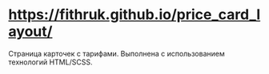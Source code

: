 # https://fithruk.github.io/price_card_layout/
Страница карточек с тарифами. Выполнена с использованием технологий HTML/SCSS.
